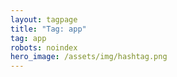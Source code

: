 ```yaml
---
layout: tagpage
title: "Tag: app"
tag: app
robots: noindex
hero_image: /assets/img/hashtag.png
---
```

